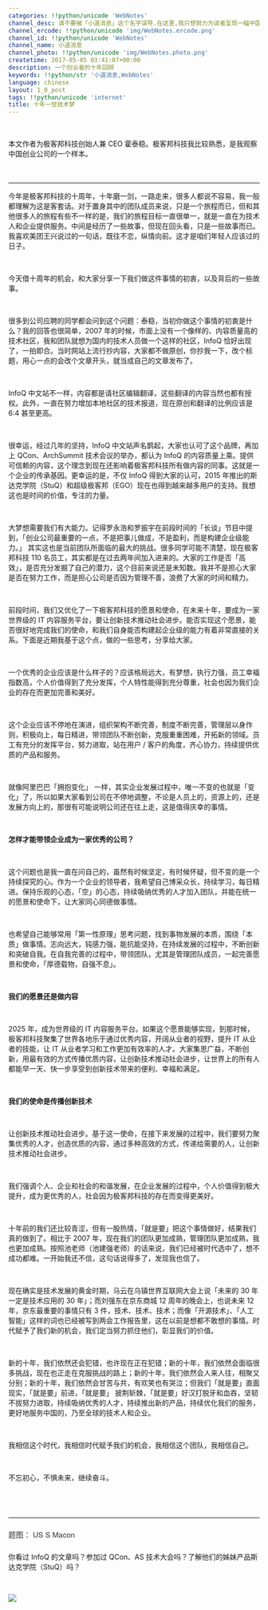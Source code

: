 ```yaml
---
categories: !!python/unicode 'WebNotes'
channel_desc: 请不要被「小道消息」这个名字误导.在这里,我只想努力为读者呈现一幅中国互联网的清明上河图.
channel_ercode: !!python/unicode 'img/WebNotes.ercode.png'
channel_id: !!python/unicode 'WebNotes'
channel_name: 小道消息
channel_photo: !!python/unicode 'img/WebNotes.photo.png'
createtime: 2017-05-05 03:41:07+00:00
description: 一个创业者的十年回顾
keywords: !!python/str '小道消息,WebNotes'
language: chinese
layout: 1_0_post
tags: !!python/unicode 'internet'
title: 十年一觉技术梦
---
```

<div class="rich_media_content" id="js_content">
<p>
<inherit>
<br/>
</inherit>
</p>
<p>
<inherit>
</inherit>
<inherit>
          本文作者为极客邦科技创始人兼 CEO 霍泰稳。极客邦科技我比较熟悉，是我观察中国创业公司的一个样本。
         </inherit>
</p>
<p>
<inherit>
<br/>
</inherit>
</p>
<hr style="font-family: Lato, Helvetica, Arial, freesans, clean, sans-serif; border-right-width: 0px; border-bottom-width: 0px; border-left-width: 0px; border-top-style: solid; border-top-color: rgb(234, 234, 234); height: 1px; margin-top: 1em; margin-bottom: 1em; color: rgb(51, 51, 51); font-size: 15px; white-space: normal;"/>
<p>
         今年是极客邦科技的十周年，十年磨一剑，一路走来，很多人都说不容易，我一般都理解为这是客套话。对于置身其中的团队成员来说，只是一个旅程而已，但和其他很多人的旅程有些不一样的是，我们的旅程目标一直很单一，就是一直在为技术人和企业提供服务。中间是经历了一些故事，但现在回头看，只是一些故事而已。我喜欢美团王兴说过的一句话，既往不恋，纵情向前。这才是咱们年轻人应该过的日子。
        </p>
<p>
<inherit>
<br/>
</inherit>
</p>
<p>
<inherit>
          今天借十周年的机会，和大家分享一下我们做这件事情的初衷，以及背后的一些故事。
         </inherit>
<inherit>
<br/>
</inherit>
</p>
<p>
<inherit>
<br/>
</inherit>
</p>
<p>
<inherit>
          很多到公司应聘的同学都会问到这个问题：泰稳，当初你做这个事情的初衷是什么？我的回答也很简单，2007 年的时候，市面上没有一个像样的、内容质量高的技术社区，我和团队就想为国内的技术人员做一个这样的社区，InfoQ 恰好出现了，一拍即合。当时网站上流行抄内容，大家都不做原创，你抄我一下，改个标题，用心一点的会改个文章开头，就当成自己的文章发布了。
         </inherit>
</p>
<p>
<inherit>
<br/>
</inherit>
</p>
<p>
<inherit>
          InfoQ 中文站不一样，内容都是请社区编辑翻译，这些翻译的内容当然也都有授权。此外，一直在努力增加本地社区的技术报道，现在原创和翻译的比例应该是 6:4 甚至更高。
         </inherit>
</p>
<p>
<inherit>
<br/>
</inherit>
</p>
<p>
<inherit>
          很幸运，经过几年的坚持，InfoQ 中文站声名鹊起，大家也认可了这个品牌，再加上 QCon、ArchSummit 技术会议的举办，都认为 InfoQ 的内容质量上乘。提供可信赖的内容，这个理念到现在还影响着极客邦科技所有做内容的同事。这就是一个企业的传承基因。更幸运的是，不仅 InfoQ 得到大家的认可，2015 年推出的斯达克学院（StuQ）和超级极客邦（EGO）现在也得到越来越多用户的支持。我想这也是时间的价值，专注的力量。
         </inherit>
</p>
<p>
<inherit>
<br/>
</inherit>
</p>
<p>
<inherit>
          大梦想需要我们有大能力。记得罗永浩和罗振宇在前段时间的「长谈」节目中提到，「创业公司最重要的一点，不是把事儿做成，不是盈利，而是构建企业级能力。」 其实这也是当前团队所面临的最大的挑战。很多同学可能不清楚，现在极客邦科技 110 名员工，其实都是在过去两年间加入进来的。大家的工作是否「高效」，是否充分发掘了自己的潜力，这个目前来说还是未知数。我并不是担心大家是否在努力工作，而是担心公司是否因为管理不善，浪费了大家的时间和精力。
         </inherit>
</p>
<p>
<inherit>
<br/>
</inherit>
</p>
<p>
<inherit>
          前段时间，我们又优化了一下极客邦科技的愿景和使命，在未来十年，要成为一家世界级的 IT 内容服务平台，要让创新技术推动社会进步。能否实现这个愿景，能否很好地完成我们的使命，和我们自身能否构建起企业级的能力有着非常直接的关系。下面是近期我基于这个点，做的一些思考，分享给大家。
         </inherit>
</p>
<p>
<inherit>
<br/>
</inherit>
</p>
<p>
<inherit>
          一个优秀的企业应该是什么样子的？应该格局远大，有梦想，执行力强，员工幸福指数高，个人价值得到了充分发挥，个人特性能得到充分尊重，社会也因为我们企业的存在而更加完善和美好。
         </inherit>
</p>
<p>
<inherit>
<br/>
</inherit>
</p>
<p>
<inherit>
          这个企业应该不停地在演进，组织架构不断完善，制度不断完善，管理层以身作则，积极向上，每日精进，带领团队不断创新，克服重重困难，开拓新的领域。员工有充分的发挥平台，努力进取，站在用户 / 客户的角度，齐心协力，持续提供优质的产品和服务。
         </inherit>
</p>
<p>
<inherit>
<br/>
</inherit>
</p>
<p>
<inherit>
          就像阿里巴巴「拥抱变化」 一样，其实企业发展过程中，唯一不变的也就是「变化」了，所以如果大家看到公司在不停地调整，不论是人员上的，资源上的，还是发展方向上的，那很有可能说明公司还在往上走，这是值得庆幸的事情。
         </inherit>
</p>
<p>
<inherit>
<br/>
</inherit>
</p>
<p>
<inherit>
<strong>
           怎样才能带领企业成为一家优秀的公司？
          </strong>
</inherit>
</p>
<p>
<inherit>
<br/>
</inherit>
</p>
<p>
<inherit>
          这个问题也是我一直在问自己的，虽然有时候坚定，有时候怀疑，但不变的是一个持续探究的心。作为一个企业的领导者，我希望自己博采众长，持续学习，每日精进。保持乐观的心态，「空」的心态，持续吸纳优秀的人才加入团队，并能在统一的愿景和使命下，让大家同心同德做事情。
         </inherit>
</p>
<p>
<inherit>
<br/>
</inherit>
</p>
<p>
<inherit>
          也希望自己能够常用「第一性原理」思考问题，找到事物发展的本质，围绕「本质」做事情。志向远大，钝感力强，能抗能坚持，在持续发展的过程中，不断创新和突破自我。在自我完善的过程中，带领团队，尤其是管理团队成员，一起完善愿景和使命，「厚德载物，自强不息」。
         </inherit>
</p>
<p>
<inherit>
<br/>
</inherit>
</p>
<p>
<inherit>
<strong>
           我们的愿景还是做内容
          </strong>
</inherit>
</p>
<p>
<inherit>
<br/>
</inherit>
</p>
<p>
<inherit>
          2025 年，成为世界级的 IT 内容服务平台。如果这个愿景能够实现，到那时候，极客邦科技聚集了世界各地乐于通过优秀内容，开阔从业者的视野，提升 IT 从业者的技能，让 IT 从业者学习和工作更加有效率的人才。大家集思广益，不断创新，用最有效的方式传播优质内容，让创新技术推动社会进步，让世界上的所有人都能早一天、快一步享受到创新技术带来的便利、幸福和满足。
         </inherit>
</p>
<p>
<inherit>
<br/>
</inherit>
</p>
<p>
<inherit>
<strong>
           我们的使命是传播创新技术
          </strong>
</inherit>
</p>
<p>
<inherit>
<br/>
</inherit>
</p>
<p>
<inherit>
          让创新技术推动社会进步。基于这一使命，在接下来发展的过程中，我们要努力聚集优秀的人才，创造优质的内容，通过多种高效的方式，传递给需要的人，让创新技术推动社会进步。
         </inherit>
</p>
<p>
<inherit>
<br/>
</inherit>
</p>
<p>
<inherit>
          我们强调个人、企业和社会的和谐发展，在企业发展的过程中，个人价值得到极大提升，成为更优秀的人，社会因为极客邦科技的存在而变得更美好。
         </inherit>
</p>
<p>
<inherit>
<br/>
</inherit>
</p>
<p>
<inherit>
          十年前的我们还比较青涩，但有一股热情，「就是要」把这个事情做好，结果我们真的做到了。相比于 2007 年，现在我们的团队更加成熟，管理团队更加成熟，我也更加成熟。按照池老师（池建强老师）的话来说，我们已经被时代选中了，想不成功都难。一开始我还不信，这句话说得多了，发现我也信了。
         </inherit>
</p>
<p>
<inherit>
<br/>
</inherit>
</p>
<p>
<inherit>
          现在确实是技术发展的黄金时期，马云在乌镇世界互联网大会上说「未来的 30 年一定是技术应用的 30 年」；而刘强东在京东商城 12 周年的晚会上，也说未来 12 年，京东最重要的事情只有 3 件，技术、技术、技术；而像「开源技术」、「人工智能」这样的词也已经被写到两会工作报告里，这在以前是想都不敢想的事情。时代赋予了我们新的机会，我们定当努力抓住他们，彰显我们的价值。
         </inherit>
</p>
<p>
<inherit>
<br/>
</inherit>
</p>
<p>
<inherit>
          新的十年，我们依然还会犯错，也许现在正在犯错；新的十年，我们依然会面临很多挑战，现在也正走在克服挑战的路上；新的十年，我们依然会人来人往，相聚又分别；新的十年，我们依然会甘苦与共，有欢笑也有哭泣；但我们「就是要」直面现实，「就是要」前进，「就是要」 披荆斩棘，「就是要」好汉打脱牙和血吞，坚韧不拔努力进取，持续吸纳优秀的人才，持续推出新的产品，持续优化我们的服务，更好地服务中国的，乃至全球的技术人和企业。
         </inherit>
</p>
<p>
<inherit>
<br/>
</inherit>
</p>
<p>
<inherit>
          我相信这个时代，我相信时代赋予我们的机会，我相信这个团队，我相信自己。
         </inherit>
</p>
<p>
<inherit>
<br/>
</inherit>
</p>
<p>
<inherit>
          不忘初心，不惧未来，继续奋斗。
         </inherit>
</p>
<p style="font-family: Lato, Helvetica, Arial, freesans, clean, sans-serif; border: 0px; font-size: 15px; margin-top: 1.5em; margin-bottom: 1.5em; outline: 0px; line-height: 1.5em; color: rgb(51, 51, 51); white-space: normal;">
<br/>
</p>
<hr style="font-family: Lato, Helvetica, Arial, freesans, clean, sans-serif; border-right-width: 0px; border-bottom-width: 0px; border-left-width: 0px; border-top-style: solid; border-top-color: rgb(234, 234, 234); height: 1px; margin-top: 1em; margin-bottom: 1em; color: rgb(51, 51, 51); font-size: 15px; white-space: normal;"/>
<p style="font-family: Lato, Helvetica, Arial, freesans, clean, sans-serif; border: 0px; font-size: 15px; margin-top: 1.5em; margin-bottom: 1.5em; outline: 0px; line-height: 1.5em; color: rgb(51, 51, 51); white-space: normal;">
<span style="font-family: 'Helvetica Neue', Helvetica, 'Hiragino Sans GB', 'Microsoft YaHei', Arial, sans-serif;">
          题图：
         </span>
<span style="font-family: 'Helvetica Neue', Helvetica, 'Hiragino Sans GB', 'Microsoft YaHei', Arial, sans-serif;">
          US
         </span>
<span style="font-family: 'Helvetica Neue', Helvetica, 'Hiragino Sans GB', 'Microsoft YaHei', Arial, sans-serif;">
          S Macon
         </span>
</p>
<p>
         你看过 InfoQ 的文章吗？参加过 QCon、AS 技术大会吗？了解他们的姊妹产品斯达克学院（StuQ）吗？
        </p>
<p>
<br/>
</p>
<p>
<img data-ratio="0.3328125" data-s="300,640" data-src="" data-type="jpeg" data-w="1280" src="{{ '/img/ow5rEn8QGlGjE2z8457W85rtMrUNS2E7xP2TXCy9etQ6VLYiaI9CJnnlWXA5MzpJIw6JPqJEYIF7dZkEkDRgpog.jpeg' | prepend: site.img | replace: '//','/' }}"/>
</p>
<p>
<br/>
</p>
</div>